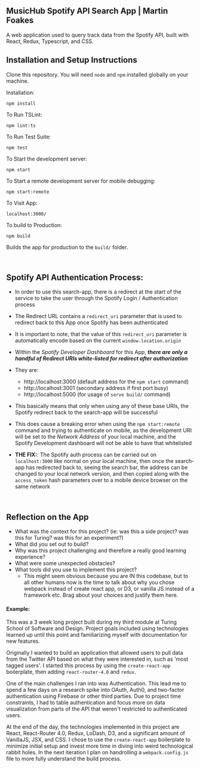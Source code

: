 ## MusicHub Spotify API Search App | Martin Foakes

A web application used to query track data from the Spotify API, built with React, Redux, Typescript, and CSS.

## Installation and Setup Instructions

Clone this repository. You will need `node` and `npm` installed globally on your machine.

Installation:

`npm install`

To Run TSLint:

`npm lint:ts`

To Run Test Suite:

`npm test`

To Start the development server:

`npm start`

To Start a remote development server for mobile debugging:

`npm start:remote`

To Visit App:

`localhost:3000/`

To build to Production:

`npm build`

Builds the app for production to the `build/` folder.

<br />

## Spotify API Authentication Process:

- In order to use this search-app, there is a redirect at the start of the service to take the user through the Spotify Login / Authentication process
- The Redirect URL contains a `redirect_uri` parameter that is used to redirect back to this App once Spotify has been authenticated
- It is important to note, that the value of this `redirect_uri` parameter is automatically encode based on the current `window.location.origin`
- Within the _Spotify Developer Dashboard_ for this App, **_there are only a handful of Redirect URIs white-listed for redirect after authorization_**
- They are:

  - http://localhost:3000 (default address for the `npm start` command)
  - http://localhost:3001 (secondary address if first port busy)
  - http://localhost:5000 (for usage of `serve build/` command)

- This basically means that only when using any of these base URIs, the Spotify redirect back to the search-app will be successful
- This does cause a breaking error when using the `npm start:remote` command and trying to authenticate on mobile, as the development URI will be set to the _Network Address_ of your local machine, and the Spotify Development dashboard will not be able to have that whitelisted
- **THE FIX:**: The Spotify auth process can be carried out on `localhost:3000` like normal on your local machine, then once the search-app has redirected back to, seeing the search bar, the address can be changed to your local network version, and then copied along with the `access_token` hash parameters over to a mobile device browser on the same network

<br />

## Reflection on the App

- What was the context for this project? (ie: was this a side project? was this for Turing? was this for an experiment?)
- What did you set out to build?
- Why was this project challenging and therefore a really good learning experience?
- What were some unexpected obstacles?
- What tools did you use to implement this project?
  - This might seem obvious because you are IN this codebase, but to all other humans now is the time to talk about why you chose webpack instead of create react app, or D3, or vanilla JS instead of a framework etc. Brag about your choices and justify them here.

#### Example:

This was a 3 week long project built during my third module at Turing School of Software and Design. Project goals included using technologies learned up until this point and familiarizing myself with documentation for new features.

Originally I wanted to build an application that allowed users to pull data from the Twitter API based on what they were interested in, such as 'most tagged users'. I started this process by using the `create-react-app` boilerplate, then adding `react-router-4.0` and `redux`.

One of the main challenges I ran into was Authentication. This lead me to spend a few days on a research spike into OAuth, Auth0, and two-factor authentication using Firebase or other third parties. Due to project time constraints, I had to table authentication and focus more on data visualization from parts of the API that weren't restricted to authenticated users.

At the end of the day, the technologies implemented in this project are React, React-Router 4.0, Redux, LoDash, D3, and a significant amount of VanillaJS, JSX, and CSS. I chose to use the `create-react-app` boilerplate to minimize initial setup and invest more time in diving into weird technological rabbit holes. In the next iteration I plan on handrolling a `webpack.config.js` file to more fully understand the build process.
